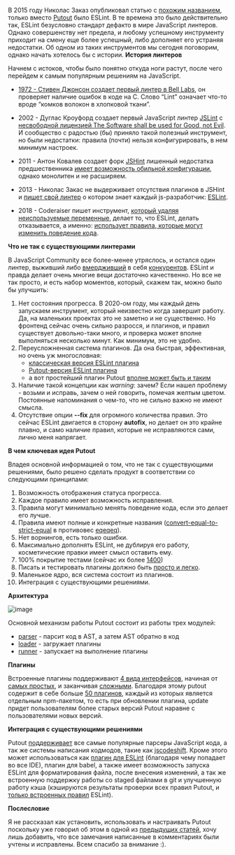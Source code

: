 В 2015 году Николас Заказ опубликовал статью с [похожим названием](https://www.smashingmagazine.com/2015/09/eslint-the-next-generation-javascript-linter/), только вместо [Putout](https://github.com/coderaiser/putout) было ESLint. В те времена это было действительно так, ESLint безусловно стандарт дефакто в мире JavaScript линтеров. Однако совершенству нет предела, и любому успешному инструменту приходит на смену еще более успешный, либо дополняет его устраняя недостатки. Об одном из таких инструментов мы сегодня поговорим, однако начать хотелось бы с истории.
<cut />
**История линтеров**

Начнем с истоков, чтобы было понятно откуда ноги растут, после чего перейдем к самым популярным решениям на JavaScript.

*   [1972 - Стивен Джонсон создает первый линтер в Bell Labs](https://en.wikipedia.org/wiki/Lint_(software)), он проверяет наличие ошибок в коде на C. Слово “Lint”  означает что-то вроде “комков волокон в хлопковой ткани”. 

*   2002 - Дуглас Кроуфорд создает первый JavaScript линтер [JSLint](http://jslint.com/) с [несвободной лицензией The Software shall be used for Good, not Evil](https://en.wikipedia.org/wiki/JSLint). И сообщество с радостью (бы) приняло такой полезный инструмент, но были недостатки: правила (почти) нельзя конфигурировать, в нем минимум настроек.

*   2011 - Антон Ковалев создает форк [JSHint](https://jshint.com/) лишенный недостатка предшественника [имеет возможность обильной конфигурации](https://web.archive.org/web/20110224022052/http://anton.kovalyov.net/2011/02/20/why-i-forked-jslint-to-jshint/), однако монолитен и не расширяем.

*   2013 - Николас Закас не выдерживает отсутствия плагинов в JSHint и [пишет свой линтер](https://www.smashingmagazine.com/2015/09/eslint-the-next-generation-javascript-linter/) о котором знает каждый js-разработчик: [ESLint](https://eslint.org/).
*   2018 - Coderaiser пишет инструмент, [который удаляя неиспользуемые переменные](https://github.com/coderaiser/putout/commit/12d8fe164f2c991391596579c5a24d400a7d69f7), делает то, что ESLint, делать отказывается, а именно: [использует правила, которые могут изменить поведение кода](https://eslint.org/docs/developer-guide/working-with-rules#applying-fixes).

**Что не так с существующими линтерами**

В JavaScript Community все более-менее утряслось, и остался один линтер, выживший либо [вмердживший](https://eslint.org/blog/2016/04/welcoming-jscs-to-eslint) в себя [конкурентов](https://eslint.org/blog/2019/01/future-typescript-eslint). ESLint и правда делает очень многие вещи достаточно качественно. Но все не так просто, и есть набор моментов, который, скажем так, можно было бы улучшить:

1. Нет состояния прогресса. В 2020-ом году, мы каждый день запускаем инструмент, который неизвестно когда завершит работу. Да, на маленьких проектах это не заметно и не существенно. Но фронтенд сейчас очень сильно разросся, и плагинов, и правил существует довольно-таки много, и проверка может вполне выполняться несколько минут. Как минимум, это не удобно.
2. Переусложненная система плагинов. Да она быстрая, эффективная, но очень уж многословная: 
    - [классическая версия ESLint плагина](https://github.com/coderaiser/putout/blob/v6.12.0/packages/eslint-plugin-putout/rules/new-line-function-call-arguments.js)
    - [Putout-версия ESLint плагина](https://github.com/coderaiser/putout/blob/v8.11.0/packages/eslint-plugin-putout/lib/new-line-function-call-arguments/index.js)
    - а вот простейший плагин Putout [вполне может быть и таким](https://github.com/coderaiser/putout/blob/v8.11.0/packages/plugin-remove-useless-spread/lib/object/index.js)
3. Наличие такой концепции как *warning*: зачем? Если нашел проблему - возьми и исправь, зачем о ней говорить, помечая желтым цветом. Постоянные напоминания о чем-то, что не сильно важно не имеют смысла.
4. Отсутствие опции **--fix** для огромного количества правил. Это сейчас ESLint двигается в сторону **autofix**, но делает он это крайне плавно, и само наличие правил, которые не исправляются сами, лично меня напрягает.

**В чем ключевая идея Putout**

Владея основной информацией о том, что не так с существующими решениями, было решено сделать продукт в соответствии со следующими принципами:

1. Возможность отображения статуса прогресса.
2. Каждое правило имеет возможность исправления.
3. Правила могут минимально менять поведение кода, если это делает его лучше.
4. Правила имеют полные и конкретные названия ([convert-equal-to-strict-equal](https://github.com/coderaiser/putout/tree/master/packages/plugin-convert-equal-to-strict-equal) в противовес [eqeqeq](https://eslint.org/docs/rules/eqeqeq)).
5. Нет ворнингов, есть только ошибки.
6. Максимально дополнять ESLint, не дублируя его работу, косметические правки имеет смысл оставить ему.
7. 100% покрытие тестами (сейчас их более [1400](https://travis-ci.org/github/coderaiser/putout/jobs/692841908#L3173))
8. Писать и тестировать плагины должно быть [просто и легко](https://putout.cloudcmd.io/).
9. Маленькое ядро, вся система состоит из плагинов.
10. Интеграция с существующими решениями.

**Архитектура**

![image](https://github.com/coderaiser/putout/blob/master/images/putout.png?raw=true)

Основной механизм работы Putout состоит из работы трех модулей:

*   [parser](https://github.com/coderaiser/putout/tree/master/packages/engine-parser) - парсит код в AST, а затем AST обратно в код
*   [loader](https://github.com/coderaiser/putout/tree/master/packages/engine-loader) - загружает плагины
*   [runner](https://github.com/coderaiser/putout/tree/master/packages/engine-runner) - запускает на выполнение плагины

**Плагины**

Встроенные плагины поддерживают [4 вида интерфейсов](https://github.com/coderaiser/putout/tree/master/packages/engine-runner), начиная от [самых простых](https://github.com/coderaiser/putout/blob/v8.11.0/packages/plugin-remove-useless-spread/lib/array/index.js), и заканчивая [сложными](https://github.com/coderaiser/putout/blob/v8.11.0/packages/plugin-merge-duplicate-imports/lib/merge-duplicate-imports.js). Благодаря этому putout содержит в себе больше [50 плагинов](https://github.com/coderaiser/putout#plugins-1), каждый из которых является отдельным npm-пакетом, то есть при обновлении плагина, update придет пользователям более старых версий Putout наравне с пользователями новых версий.

**Интеграция с существующими решениями**

Putout [поддерживает](https://github.com/coderaiser/putout/tree/v8.11.0/packages/engine-parser#parsecode) все самые популярные парсеры JavaScript кода, а так же системы написания кодмодов, такие как [jscodeshift](https://github.com/facebook/jscodeshift). Кроме этого может использоваться как [плагин для ESLint](https://github.com/coderaiser/putout/tree/master/packages/eslint-plugin-putout) (благодаря чему попадает во все IDE), плагин для babel, а также имеет возможность запуска ESLint для форматирования файла, после внесения изменений, а так же встроенную поддержку работы со staged файлами в git и улучшенную работу кэша (кэшируются результаты проверки всех правил Putout, и [только встроенных правил](https://github.com/eslint/eslint/issues/10712#issuecomment-409748549) ESLint).

**Послесловие**

Я не рассказал как установить, использовать и настраивать Putout поскольку уже говорил об этом в одной из [предыдущих статей](https://habr.com/en/post/439564/), хочу лишь добавить, что все замечания написанные в комментариях были учтены и исправлены. Всем спасибо за внимание :).
